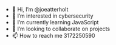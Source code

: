 - 👋 Hi, I’m @joeatterholt
- 👀 I’m interested in cybersecurity
- 🌱 I’m currently learning JavaScript
- 💞️ I’m looking to collaborate on projects
- 📫 How to reach me 3172250590

<!---
joeatterholt/joeatterholt is a ✨ special ✨ repository because its `README.md` (this file) appears on your GitHub profile.
You can click the Preview link to take a look at your changes.
--->
